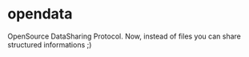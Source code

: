 opendata
========

OpenSource DataSharing Protocol. Now, instead of files you can share structured informations  ;)